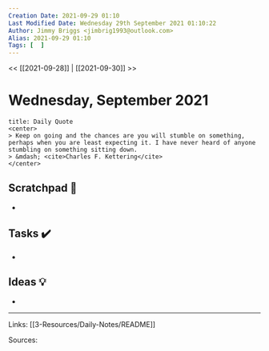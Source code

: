```yaml
---
Creation Date: 2021-09-29 01:10
Last Modified Date: Wednesday 29th September 2021 01:10:22
Author: Jimmy Briggs <jimbrig1993@outlook.com>
Alias: 2021-09-29 01:10
Tags: [  ]
---
```


<< [[2021-09-28]] | [[2021-09-30]] >>

# Wednesday, September 2021

```ad-quote
title: Daily Quote
<center>
> Keep on going and the chances are you will stumble on something, perhaps when you are least expecting it. I have never heard of anyone stumbling on something sitting down.
> &mdash; <cite>Charles F. Kettering</cite>
</center>
```

## Scratchpad 📝

- 

## Tasks ✔️

-


## Ideas 💡

-

***

Links: [[3-Resources/Daily-Notes/README]]

Sources: